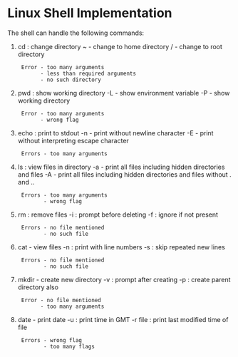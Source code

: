 # Linux Shell Implementation
The shell can handle the following commands:
1. cd : change directory
        ~ - change to home directory
        / - change to root directory

        Error - too many arguments
              - less than required arguments 
              - no such directory

2. pwd : show working directory
        -L - show environment variable
        -P - show working directory

        Error - too many arguments
              - wrong flag

3. echo : print to stdout
        -n - print without newline character
        -E - print without interpreting escape character

        Errors - too many arguments

4. ls : view files in directory 
        -a - print all files including hidden directories and files
        -A - print all files including hidden directories and files without . and ..

        Errors - too many arguments
               - wrong flag

5. rm : remove files
        -i : prompt before deleting
        -f : ignore if not present

        Errors - no file mentioned 
               - no such file

6. cat - view files
        -n : print with line numbers
        -s : skip repeated new lines

        Errors - no file mentioned
               - no such file

7. mkdir - create new directory
        -v : prompt after creating
        -p : create parent directory also

        Error - no file mentioned 
              - too many arguments

8. date - print date
        -u : print time in GMT
        -r file : print last modified time of file

        Errors - wrong flag
               - too many flags
